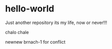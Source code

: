 # hello-world
Just another repository
its my life, now or never!!!

chalo chale

newnew brnach-1 for conflict